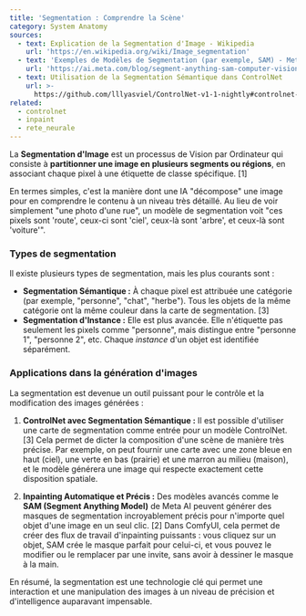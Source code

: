 ```yaml
---
title: 'Segmentation : Comprendre la Scène'
category: System Anatomy
sources:
  - text: Explication de la Segmentation d'Image - Wikipedia
    url: 'https://en.wikipedia.org/wiki/Image_segmentation'
  - text: 'Exemples de Modèles de Segmentation (par exemple, SAM) - Meta AI'
    url: 'https://ai.meta.com/blog/segment-anything-sam-computer-vision-model/'
  - text: Utilisation de la Segmentation Sémantique dans ControlNet
    url: >-
      https://github.com/lllyasviel/ControlNet-v1-1-nightly#controlnet-11-with-semantic-segmentation
related:
  - controlnet
  - inpaint
  - rete_neurale
---
```


La **Segmentation d'Image** est un processus de Vision par Ordinateur qui consiste à **partitionner une image en plusieurs segments ou régions**, en associant chaque pixel à une étiquette de classe spécifique. [1]

En termes simples, c'est la manière dont une IA "décompose" une image pour en comprendre le contenu à un niveau très détaillé. Au lieu de voir simplement "une photo d'une rue", un modèle de segmentation voit "ces pixels sont 'route', ceux-ci sont 'ciel', ceux-là sont 'arbre', et ceux-là sont 'voiture'".

### Types de segmentation

Il existe plusieurs types de segmentation, mais les plus courants sont :
- **Segmentation Sémantique :** À chaque pixel est attribuée une catégorie (par exemple, "personne", "chat", "herbe"). Tous les objets de la même catégorie ont la même couleur dans la carte de segmentation. [3]
- **Segmentation d'Instance :** Elle est plus avancée. Elle n'étiquette pas seulement les pixels comme "personne", mais distingue entre "personne 1", "personne 2", etc. Chaque *instance* d'un objet est identifiée séparément.

### Applications dans la génération d'images

La segmentation est devenue un outil puissant pour le contrôle et la modification des images générées :

1.  **ControlNet avec Segmentation Sémantique :**
    Il est possible d'utiliser une carte de segmentation comme entrée pour un modèle ControlNet. [3] Cela permet de dicter la composition d'une scène de manière très précise. Par exemple, on peut fournir une carte avec une zone bleue en haut (ciel), une verte en bas (prairie) et une marron au milieu (maison), et le modèle générera une image qui respecte exactement cette disposition spatiale.

2.  **Inpainting Automatique et Précis :**
    Des modèles avancés comme le **SAM (Segment Anything Model)** de Meta AI peuvent générer des masques de segmentation incroyablement précis pour n'importe quel objet d'une image en un seul clic. [2] Dans ComfyUI, cela permet de créer des flux de travail d'inpainting puissants : vous cliquez sur un objet, SAM crée le masque parfait pour celui-ci, et vous pouvez le modifier ou le remplacer par une invite, sans avoir à dessiner le masque à la main.

En résumé, la segmentation est une technologie clé qui permet une interaction et une manipulation des images à un niveau de précision et d'intelligence auparavant impensable.
